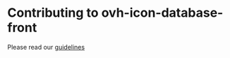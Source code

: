 # Contributing to ovh-icon-database-front

Please read our [guidelines](https://github.com/ovh-ux/ovh-ux-guidelines/blob/master/.github/CONTRIBUTING.md)
